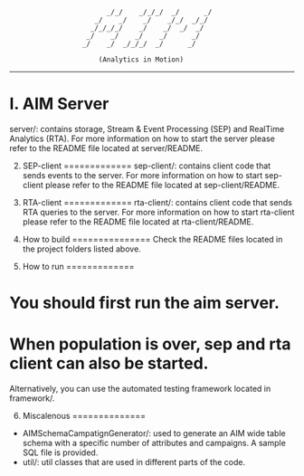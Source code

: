                                                          
                            _/_/    _/_/_/  _/      _/   
                         _/    _/    _/    _/_/  _/_/    
                        _/_/_/_/    _/    _/  _/  _/     
                       _/    _/    _/    _/      _/      
                      _/    _/  _/_/_/  _/      _/       

                          (Analytics in Motion)

-----------------------------------------------------------------------------------------------------------

I. AIM Server
=============
server/: contains storage, Stream & Event Processing (SEP) and RealTime Analytics (RTA).
For more information on how to start the server please refer to the README file located at server/README.

2. SEP-client
=============
sep-client/: contains client code that sends events to the server.
For more information on how to start sep-client please refer to the README file located at sep-client/README.

3. RTA-client
=============
rta-client/: contains client code that sends RTA queries to the server.
For more information on how to start rta-client please refer to the README file located at rta-client/README.

4. How to build
===============
Check the README files located in the project folders listed above.

5. How to run
=============
# You should first run the aim server.
# When population is over, sep and rta client can also be started.

Alternatively, you can use the automated testing framework located in framework/.

6. Miscalenous
==============
- AIMSchemaCampatignGenerator/: used to generate an AIM wide table schema with a specific number of attributes and campaigns. A sample SQL file is provided.
- util/: util classes that are used in different parts of the code.  	
